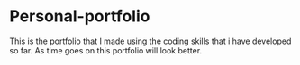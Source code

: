 # Personal-portfolio
This is the portfolio that I made using the coding skills that i have developed so far. As time goes on this portfolio will look better.